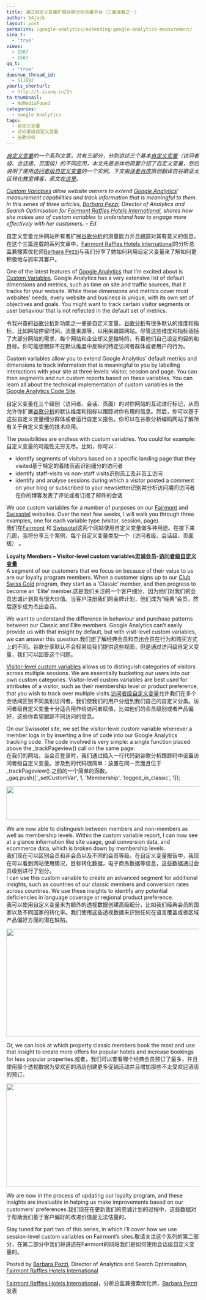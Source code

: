 ```yaml
---
title: 通过自定义变量扩展谷歌分析测量平台（三篇连载之一）
author: 54jack
layout: post
permalink: /google-analytics/extending-google-analytics-measurement/
sina_t:
  - 'true'
views:
  - 1587
  - 1587
qq_t:
  - 'true'
duoshuo_thread_id:
  - 511892
yourls_shorturl:
  - http://t.xiaoq.in/2n
ta-thumbnail:
  - NoMediaFound
categories:
  - Google Analytics
tags:
  - 自定义变量
  - 访问者级自定义变量
  - 谷歌分析
---
```

*<span class='wp_keywordlink_affiliate'><a href="http://blog.xiaoq.in/tag/%e8%87%aa%e5%ae%9a%e4%b9%89%e5%8f%98%e9%87%8f/" title="查看自定义变量中的全部文章" target="_blank">自定义变量</a></span>的一个系列文章，共有三部分，分别讲述三个基本<span class='wp_keywordlink_affiliate'><a href="http://blog.xiaoq.in/tag/%e8%87%aa%e5%ae%9a%e4%b9%89%e5%8f%98%e9%87%8f/" title="查看自定义变量中的全部文章" target="_blank">自定义变量</a></span>（访问者级、会话级、页面级）的不同应用，本文先是总体地简要介绍了自定义变量，然后说明了使用<span class='wp_keywordlink_affiliate'><a href="http://blog.xiaoq.in/tag/%e8%ae%bf%e9%97%ae%e8%80%85%e7%ba%a7%e8%87%aa%e5%ae%9a%e4%b9%89%e5%8f%98%e9%87%8f/" title="查看访问者级自定义变量中的全部文章" target="_blank">访问者级自定义变量</a></span>的一个实例。下文由<span class='wp_keywordlink'><a href="http://www.yeezhe.com/" title="译者" target="_blank">译者</a></span><span class='wp_keywordlink'><a href="http://blog.xiaoq.in/" title="肖庆" target="_blank">肖庆</a></span>原创翻译自谷歌亚太区转化教室博客，原文在<a title="通过自定义变量扩展谷歌分析测量平台，第一部分" href="http://conversionroom-japac.blogspot.com/2011/04/extending-google-analytics-measurement.html" target="_blank">这里</a>。*

*[Custom Variables][1] allow website owners to extend <span class='wp_keywordlink'><a href="http://blog.xiaoq.in/google-analytics/" title="Google Analytics" target="_blank">Google Analytics</a></span>’ measurement capabilities and track information that is meaningful to them. In this series of three articles, [Barbara Pezzi][2], Director of Analytics and Search Optimisation for [Fairmont Raffles Hotels International][3], shares how she makes use of custom variables to understand how to engage more effectively with her customers. – Ed.*

自定义变量允许网站所有者扩展<span class='wp_keywordlink'><a href="http://blog.xiaoq.in/google-analytics/" title="谷歌分析" target="_blank">谷歌分析</a></span>的测量能力并且跟踪对其有意义的信息。在这个三篇连载的系列文章中，[Fairmont Raffles Hotels International][3]的分析总监兼搜索优化师[Barbara Pezzi][2]与我们分享了她如何利用自定义变量来了解如何更积极地与抓牢其客户。

One of the latest features of [Google Analytics][4] that I’m excited about is [Custom Variables][1]. Google Analytics has a very extensive list of default dimensions and metrics, such as time on site and traffic sources, that it tracks for your website. While these dimensions and metrics cover most websites’ needs, every website and business is unique, with its own set of objectives and goals. You might want to track certain visitor segments or user behaviour that is not reflected in the default set of metrics.

令我兴奋的<span class='wp_keywordlink_affiliate'><a href="http://blog.xiaoq.in/tag/%e8%b0%b7%e6%ad%8c%e5%88%86%e6%9e%90/" title="查看谷歌分析中的全部文章" target="_blank">谷歌分析</a></span>新功能之一便是自定义变量。<span class='wp_keywordlink_affiliate'><a href="http://blog.xiaoq.in/tag/%e8%b0%b7%e6%ad%8c%e5%88%86%e6%9e%90/" title="查看谷歌分析中的全部文章" target="_blank">谷歌分析</a></span>有很多默认的维度和指标，比如网站停留时间，流量来源等，以用来跟踪网站。尽管这些维度和指标涵括了大部分网站的需求，每个网站和企业却又是独特的，有着他们自己设定的目的和目标。你可能想跟踪不在默认维度中反映的特定访问者群体或者用户的行为。

Custom variables allow you to extend Google Analytics’ default metrics and dimensions to track information that is meaningful to you by labelling interactions with your site at three levels: visitor, session and page. You can then segments and run custom reports based on these variables. You can learn all about the technical implementation of custom variables in the [Google Analytics Code Site][1].

自定义变量在三个级别（访问者、会话、页面）的对你网站的互动进行标记，从而允许你扩展<span class='wp_keywordlink_affiliate'><a href="http://blog.xiaoq.in/tag/%e8%b0%b7%e6%ad%8c%e5%88%86%e6%9e%90/" title="查看谷歌分析中的全部文章" target="_blank">谷歌分析</a></span>的默认维度和指标以跟踪对你有用的信息。然后，你可以基于这些自定义变量细分群体或者运行自定义报告。你可以在谷歌分析编码网站了解所有关于自定义变量的技术应用。

The possibilities are endless with custom variables. You could for example:自定义变量的可能性无穷无尽。比如，你可以：

*   identify segments of visitors based on a specific landing page that they visited基于特定的着陆页面识别细分的访问者
*   identify staff-visits vs non-staff visits识别员工及非员工访问
*   identify and analyse sessions during which a visitor posted a comment on your blog or subscribed to your newsletter识别并分析访问期间访问者在你的博客发表了评论或者订阅了邮件的会话

We use custom variables for a number of purposes on our [Fairmont][5] and [Swissotel][6] websites. Over the next few weeks, I will walk you through three examples, one for each variable type (visitor, session, page).  
我们在[Fairmont][5] 和 [Swissotel][6]这两个网站使用自定义变量做多种用途。在接下来几周，我将分享三个案例，每个自定义变量类型一个（访问者级、会话级、页面级） 。

**Loyalty Members – Visitor-level custom variables忠诚会员-<span class='wp_keywordlink_affiliate'><a href="http://blog.xiaoq.in/tag/%e8%ae%bf%e9%97%ae%e8%80%85%e7%ba%a7%e8%87%aa%e5%ae%9a%e4%b9%89%e5%8f%98%e9%87%8f/" title="查看访问者级自定义变量中的全部文章" target="_blank">访问者级自定义变量</a></span>**  
A segment of our customers that we focus on because of their value to us are our loyalty program members. When a customer signs up to our [Club Swiss Gold][7] program, they start as a ‘Classic’ member, and then progress to become an ‘Elite’ member.这是我们关注的一个客户细分，因为他们对我们的会员忠诚计划具有很大价值。当客户注册我们的金牌计划，他们成为“经典”会员，然后逐步成为杰出会员。

We want to understand the difference in behaviour and purchase patterns between our Classic and Elite members. Google Analytics can’t easily provide us with that insight by default, but with visit-level custom variables, we can answer this question.我们想了解经典会员和杰出会员在行为和购买方式上的不同。谷歌分享默认不会轻易给我们提供这些视图，但是通过访问级自定义变量，我们可以回答这个问题。

[Visitor-level custom variables][8] allows us to distinguish categories of visitors across multiple sessions. We are essentially bucketing our users into our own custom categories. Visitor-level custom variables are best used for attributes of a visitor, such as their membership level or product preference, that you wish to track over multiple visits.<span class='wp_keywordlink_affiliate'><a href="http://blog.xiaoq.in/tag/%e8%ae%bf%e9%97%ae%e8%80%85%e7%ba%a7%e8%87%aa%e5%ae%9a%e4%b9%89%e5%8f%98%e9%87%8f/" title="查看访问者级自定义变量中的全部文章" target="_blank">访问者级自定义变量</a></span>允许我们在多个会话间区别不同类别访问者。我们使我们的用户分组到我们自己的自定义分类。访问者级自定义变量十分适合用作给访问者赋值，比如他们的会员级别或者产品偏好，这些你希望跟踪不同访问的信息。

On our Swissotel site, we set the visitor-level custom variable whenever a member logs in by inserting a line of code into our Google Analytics tracking code. The code involved is very simple: a single function placed above the _trackPageview() call on the same page:  
在我们的网站，当会员登录时，我们通过插入一行代码到谷歌分析跟踪码中设置访问者级自定义变量。涉及到的代码很简单：放置在同一页面且位于_trackPageview() 之前的一个简单的函数。  
\_gaq.push(['\_setCustomVar', 1, 'Membership', 'logged\_in\_classic', 1]);

<div>
  <a href="http://blog.xiaoq.in/cdn/images/2011/06/image05.png" target="_blank"><img style="border: 0px;" src="http://blog.xiaoq.in/cdn/images/2011/06/image05.png" alt="" width="640" height="88" border="0" /></a>
</div>

We are now able to distinguish between members and non-members as well as membership levels. Within the custom variable report, I can now see at a glance information like site usage, goal conversion data, and ecommerce data, which is broken down by membership levels.  
我们现在可以区别会员和非会员以及不同的会员等级。在自定义变量报告中，我现在可以看到网站使用情况，目标转化数据，电子商务数据等信息，这些数据通过会员级别进行了划分。  
I can use this custom variable to create an advanced segment for additional insights, such as countries of our classic members and conversion rates across countries. We use these insights to identify any potential deficiencies in language coverage or regional product preference.  
我可以使用自定义变量来为额外的透视数据创建高级细分，比如我们经典会员的国家以及不同国家的转化率。我们使用这些透视数据来识别任何在语言覆盖或者区域产品偏好方面的潜在缺陷。

<div>
  <a href="http://blog.xiaoq.in/cdn/images/2011/06/image06.png" target="_blank"><img style="border: 0px;" src="http://blog.xiaoq.in/cdn/images/2011/06/image06.png" alt="" width="640" height="281" border="0" /></a>
</div>

Or, we can look at which property classic members book the most and use that insight to create more offers for popular hotels and increase bookings for less popular properties.或者，我们可以查看哪个经典会员预订了最多，并且使用那个透视数据为受欢迎的酒店创建更多促销活动并且增加那些不太受欢迎酒店的预订。

<div>
  <a href="http://blog.xiaoq.in/cdn/images/2011/06/image07.png" target="_blank"><img style="border: 0px;" src="http://blog.xiaoq.in/cdn/images/2011/06/image07.png" alt="" width="640" height="270" border="0" /></a>
</div>

We are now in the process of updating our loyalty program, and these insights are invaluable in helping us make improvements based on our customers’ preferences.我们现在在更新我们的忠诚计划的过程中，这些数据对于帮助我们基于客户偏好的改进价值是无法估量的。

Stay tuned for part two of this series, in which I’ll cover how we use session-level custom variables on Fairmont’s sites.敬请关注这个系列的第二部分，在第二部分中我们将讲述在Fairmont的网站我们是如何使用会话级自定义变量的。

Posted by [Barbara Pezzi][2], Director of Analytics and Search Optimisation, [Fairmont Raffles Hotels International][3]

[Fairmont Raffles Hotels International][3]，分析总监兼搜索优化师，[Barbara Pezzi][2]发表

 [1]: http://code.google.com/apis/analytics/docs/tracking/gaTrackingCustomVariables.html
 [2]: http://www.linkedin.com/in/barbarapezzi
 [3]: http://www.frhi.com/
 [4]: http://www.google.com/analytics/
 [5]: http://www.fairmont.com/
 [6]: http://www.swissotel.com/EN/Home
 [7]: http://csg.swissotel.com/index.php
 [8]: http://code.google.com/apis/analytics/docs/tracking/gaTrackingCustomVariables.html#visitorLevel